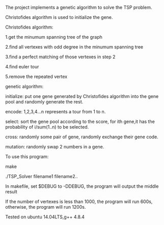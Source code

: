 The project implements a genetic algorithm to solve the TSP problem.

Christofides algorithm is used to initialize the gene.

Christofides algorithm:

1.get the minumum spanning tree of the graph

2.find all vertexes with odd degree in the minumum spanning tree

3.find a perfect matching of those vertexes in step 2

4.find euler tour

5.remove the repeated vertex

genetic algorithm:

initialize: put one gene generated by Christofides algorithm into the gene pool and randomly generate the rest.

encode: 1,2,3,4...n represents a tour from 1 to n.

select: sort the gene pool according to the score, for ith gene,it has the probability of i/sum(1..n) to be selected.

cross: randomly some pair of gene, randomly exchange their gene code.

mutation: randomly swap 2 numbers in a gene.

To use this program:

make

./TSP_Solver filename1 filename2..

In makefile, set $DEBUG to -DDEBUG, the program will output the middle result

If the number of vertexes is less than 1000, the program will run 600s, otherwise, the program will run 1200s.

Tested on ubuntu 14.04LTS,g++ 4.8.4
